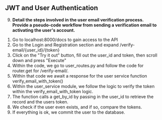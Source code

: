 ## JWT and User Authentication

9. **Detail the steps involved in the user email verification process. Provide a pseudo-code workflow from sending a verification email to activating the user's account.**

1) Go to localhost:8000/docs to gain access to the API
2) Go to the Login and Registration section and expand /verify-email/{user_id}/{token}
3) Click on the "Try it out" button, fill out the user_id and token, then scroll down and press "Execute"
4) Within the code, we go to user_routes.py and follow the code for router.get for /verify-email/.
5) Within that code we await a response for the user service function verify_email_with_token()
6) Within the user_service module, we follow the logic to verify the token within the verify_email_with_token logic. 
7) The function calls a get_by_id by passing in the user_id to retrieve the record and the users token.
8) We check if the user even exists, and if so, compare the tokens.
9) If everything is ok, we commit the user to the database.